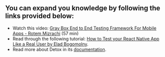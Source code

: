 ## You can expand you knowledge by following the links provided below:

- Watch this video: [Gray Box End to End Testing Framework For Mobile Apps - Rotem Mizrachi](https://youtu.be/kPXbCQpoBAA) (57 min)
- Read through the following tutorial: [How to Test your React Native App Like a Real User by Elad Bogomolny](https://medium.com/@bogomolnyelad/how-to-test-your-react-native-app-like-a-real-user-ecfc72e9b6bc).
- Read more about Detox in its [documentation](https://github.com/wix/detox/blob/master/docs/README.md).
